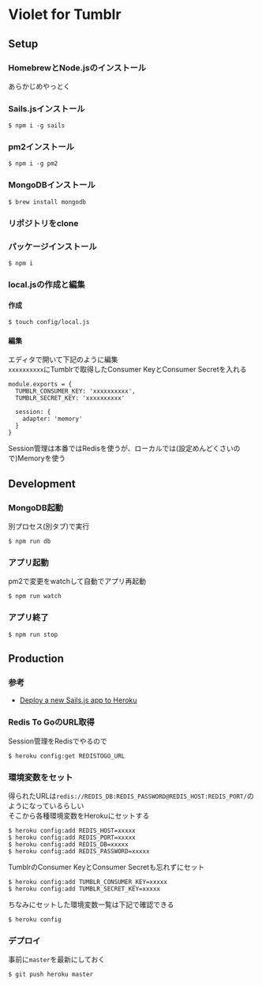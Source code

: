 # Violet for Tumblr

## Setup
### HomebrewとNode.jsのインストール
あらかじめやっとく

### Sails.jsインストール

    $ npm i -g sails

### pm2インストール

    $ npm i -g pm2

### MongoDBインストール

    $ brew install mongodb
        
### リポジトリをclone
### パッケージインストール

    $ npm i
    
### local.jsの作成と編集
#### 作成

    $ touch config/local.js
    
#### 編集
エディタで開いて下記のように編集  
`xxxxxxxxxx`にTumblrで取得したConsumer KeyとConsumer Secretを入れる

    module.exports = {
      TUMBLR_CONSUMER_KEY: 'xxxxxxxxxx',
      TUMBLR_SECRET_KEY: 'xxxxxxxxxx'
      
      session: {
        adapter: 'memory'
      }
    }
    
Session管理は本番ではRedisを使うが、ローカルでは(設定めんどくさいので)Memoryを使う


## Development
### MongoDB起動
別プロセス(別タブ)で実行

    $ npm run db

### アプリ起動
pm2で変更をwatchして自動でアプリ再起動

    $ npm run watch

### アプリ終了

    $ npm run stop
    
    
## Production
### 参考
* [Deploy a new Sails.js app to Heroku](http://brentvatne.ca/deploy-sails-to-heroku/)

### Redis To GoのURL取得
Session管理をRedisでやるので

    $ heroku config:get REDISTOGO_URL
    
### 環境変数をセット
得られたURLは`redis://REDIS_DB:REDIS_PASSWORD@REDIS_HOST:REDIS_PORT/`のようになっているらしい  
そこから各種環境変数をHerokuにセットする

    $ heroku config:add REDIS_HOST=xxxxx
    $ heroku config:add REDIS_PORT=xxxxx
    $ heroku config:add REDIS_DB=xxxxx
    $ heroku config:add REDIS_PASSWORD=xxxxx
    
TumblrのConsumer KeyとConsumer Secretも忘れずにセット

    $ heroku config:add TUMBLR_CONSUMER_KEY=xxxxx
    $ heroku config:add TUMBLR_SECRET_KEY=xxxxx
    
ちなみにセットした環境変数一覧は下記で確認できる

    $ heroku config
    
### デプロイ
事前に`master`を最新にしておく

    $ git push heroku master